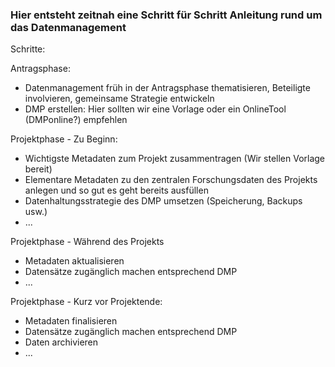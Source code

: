 ### Hier entsteht zeitnah eine Schritt für Schritt Anleitung rund um das Datenmanagement

Schritte:

Antragsphase:
* Datenmanagement früh in der Antragsphase thematisieren, Beteiligte involvieren, gemeinsame Strategie entwickeln
* DMP erstellen: Hier sollten wir eine Vorlage oder ein OnlineTool (DMPonline?) empfehlen

Projektphase - Zu Beginn:
* Wichtigste Metadaten zum Projekt zusammentragen (Wir stellen Vorlage bereit)
* Elementare Metadaten zu den zentralen Forschungsdaten des Projekts anlegen und so gut es geht bereits ausfüllen
* Datenhaltungsstrategie des DMP umsetzen (Speicherung, Backups usw.)
* ...

Projektphase - Während des Projekts
* Metadaten aktualisieren
* Datensätze zugänglich machen entsprechend DMP
* ...

Projektphase - Kurz vor Projektende:
* Metadaten finalisieren
* Datensätze zugänglich machen entsprechend DMP
* Daten archivieren
* ...
